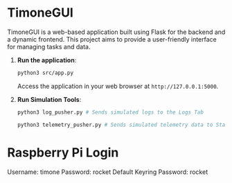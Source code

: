 # TimoneGUI

TimoneGUI is a web-based application built using Flask for the backend and a dynamic frontend. This project aims to provide a user-friendly interface for managing tasks and data.

1. **Run the application**:
   ```bash
   python3 src/app.py
   ```

   Access the application in your web browser at `http://127.0.0.1:5000`.

2. **Run Simulation Tools**:
   ```bash
   python3 log_pusher.py # Sends simulated logs to the Logs Tab

   python3 telemetry_pusher.py # Sends simulated telemetry data to Status and Telemetry Tabs (Graphs and fields should populate)
   ```

# Raspberry Pi Login

Username: timone
Password: rocket
Default Keyring Password: rocket